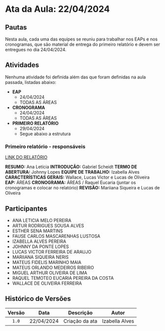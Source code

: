 # Ata da Aula: 22/04/2024

## Pautas

Nesta aula, cada uma das equipes se reuniu para trabalhar nos EAPs e nos cronogramas, que são material de entrega do primeiro relatório e devem ser entregues no dia 24/04/2024.

## Atividades

Nenhuma atividade foi definida além das que foram definidas na aula passada, listadas abaixo:

- **EAP**
    - 24/04/2024 
    - TODAS AS ÁREAS
- **CRONOGRAMA**
    - 24/04/2024
    - TODAS AS ÁREAS
- **PRIMEIRO RELATÓRIO**
    - 29/04/2024
    - Segue abaixo a estrutura

### Primeiro relatório - responsáveis

[LINK DO RELATÓRIO](https://www.overleaf.com/4412654797qssbmtttgfdb#294463)

**RESUMO:** Ana Letícia
**INTRODUÇÃO:** Gabriel Scheidt
**TERMO DE ABERTURA:** Johnny Lopes
**EQUIPE DE TRABALHO:** Izabella Alves
**CARACTERÍSTICAS GERAIS:** Wallace, Lucas Victor e Lucas de OIiveira
**EAP:** ÁREAS
**CRONOGRAMA:** ÁREAS / Raquel Eucaria (juntar os cronogramas e colocar no relatório)
**REVISÃO:** Mariiana Siqueira e Lucas de Oliveira

## Participantes

- ANA LETICIA MELO PEREIRA
- ARTUR RODRIGUES SOUSA ALVES
- ESTHER SENA MARTINS
- FAUSE CARLOS MASCARENHAS LUSTOSA
- IZABELLA ALVES PEREIRA
- JOHNNY DA PONTE LOPES
- LUCAS VICTOR FERREIRA DE ARAUJO
- MARIIANA SIQUEIRA NERIS
- MATEUS FIDELIS MARINHO MAIA
- MATEUS ORLANDO MEDEIROS RIBEIRO
- MIGUEL ARTHUR OLIVEIRA DE LIMA
- RAQUEL TEMOTEO EUCARIA PEREIRA DA COSTA
- WALLACE DE OLIVEIRA FERREIRA

## Histórico de Versões

| Versão | Data | Descrição | Autor |
| :----: | ---- | --------- | ----- |
| `1.0`  |22/04/2024| Criação da ata | Izabella Alves|
